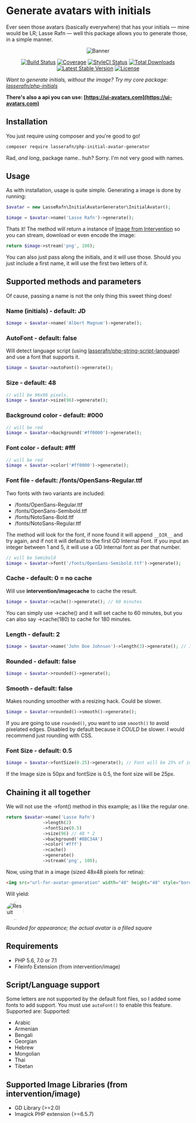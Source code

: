 # Generate avatars with initials
Ever seen those avatars (basically everywhere) that has your initials — mine would be LR; Lasse Rafn — well this package allows you to generate those, in a simple manner.

<p align="center">
<img src="https://apricot.dk/github/php-initial-avatar-generator.jpg" alt="Banner" />
</p>
 
<p align="center"> 
<a href="https://travis-ci.org/LasseRafn/php-initial-avatar-generator"><img src="https://img.shields.io/travis/LasseRafn/php-initial-avatar-generator.svg?style=flat-square" alt="Build Status"></a>
<a href="https://coveralls.io/github/LasseRafn/php-initial-avatar-generator"><img src="https://img.shields.io/coveralls/LasseRafn/php-initial-avatar-generator.svg?style=flat-square" alt="Coverage"></a>
<a href="https://styleci.io/repos/78973710"><img src="https://styleci.io/repos/78973710/shield?branch=master" alt="StyleCI Status"></a>
<a href="https://packagist.org/packages/LasseRafn/php-initial-avatar-generator"><img src="https://img.shields.io/packagist/dt/LasseRafn/php-initial-avatar-generator.svg?style=flat-square" alt="Total Downloads"></a>
<a href="https://packagist.org/packages/LasseRafn/php-initial-avatar-generator"><img src="https://img.shields.io/packagist/v/LasseRafn/php-initial-avatar-generator.svg?style=flat-square" alt="Latest Stable Version"></a>
<a href="https://packagist.org/packages/LasseRafn/php-initial-avatar-generator"><img src="https://img.shields.io/packagist/l/LasseRafn/php-initial-avatar-generator.svg?style=flat-square" alt="License"></a>
</p>

*Want to generate initials, without the image? Try my core package: [lasserafn/php-initials](https://github.com/lasserafn/php-initials)*

**There's also a api you can use: [https://ui-avatars.com](https://ui-avatars.com)**

## Installation
You just require using composer and you're good to go!
````bash
composer require lasserafn/php-initial-avatar-generator
````
Rad, *and long*, package name.. huh? Sorry. I'm not very good with names.

## Usage
As with installation, usage is quite simple. Generating a image is done by running:
````php
$avatar = new LasseRafn\InitialAvatarGenerator\InitialAvatar();

$image = $avatar->name('Lasse Rafn')->generate();
````

Thats it! The method will return a instance of [Image from Intervention](https://github.com/Intervention/image) so you can stream, download or even encode the image:
````php
return $image->stream('png', 100);
````
You can also just pass along the initials, and it will use those. Should you just include a first name, it will use the first two letters of it.

## Supported methods and parameters
Of cause, passing a name is not the only thing this sweet thing does!

### Name (initials) - default: JD
````php
$image = $avatar->name('Albert Magnum')->generate();
````

### AutoFont - default: false

Will detect language script (using [lasserafn/php-string-script-language](https://github.com/lasserafn/php-string-script-language)) and use a font that supports it.

````php
$image = $avatar->autoFont()->generate();
````

### Size - default: 48
````php
// will be 96x96 pixels.
$image = $avatar->size(96)->generate();
````

### Background color - default: #000
````php
// will be red
$image = $avatar->background('#ff0000')->generate();
````

### Font color - default: #fff
````php
// will be red
$image = $avatar->color('#ff0000')->generate();
````

### Font file - default: /fonts/OpenSans-Regular.ttf
Two fonts with two variants are included:
* /fonts/OpenSans-Regular.ttf
* /fonts/OpenSans-Semibold.ttf
* /fonts/NotoSans-Bold.ttf
* /fonts/NotoSans-Regular.ttf

The method will look for the font, if none found it will append `__DIR__` and try again, and if not it will default to the first GD Internal Font.
If you input an integer between 1 and 5, it will use a GD Internal font as per that number.

````php
// will be Semibold
$image = $avatar->font('/fonts/OpenSans-Semibold.ttf')->generate();
````

### Cache - default: 0 = no cache
Will use **intervention/imagecache** to cache the result.
````php
$image = $avatar->cache()->generate(); // 60 minutes
````
You can simply use ->cache() and it will set cache to 60 minutes, but you can also say ->cache(180) to cache for 180 minutes.

### Length - default: 2
````php
$image = $avatar->name('John Doe Johnson')->length(3)->generate(); // 3 letters = JDJ
````

### Rounded - default: false
````php
$image = $avatar->rounded()->generate();
````

### Smooth - default: false

Makes rounding smoother with a resizing hack. Could be slower.

````php
$image = $avatar->rounded()->smooth()->generate();
````

If you are going to use `rounded()`, you want to use `smooth()` to avoid pixelated edges. Disabled by default because it _COULD_ be slower.
I would recommend just rounding with CSS.

### Font Size - default: 0.5
````php
$image = $avatar->fontSize(0.25)->generate(); // Font will be 25% of image size.
````
If the Image size is 50px and fontSize is 0.5, the font size will be 25px.

## Chaining it all together
We will not use the ->font() method in this example; as I like the regular one.

````php
return $avatar->name('Lasse Rafn')
              ->length(2)
              ->fontSize(0.5)
              ->size(96) // 48 * 2
              ->background('#8BC34A')
              ->color('#fff')
              ->cache()
              ->generate()
              ->stream('png', 100);
````

Now, using that in a image (sized 48x48 pixels for retina):
````html
<img src="url-for-avatar-generation" width="48" height="48" style="border-radius: 100%" />
````
Will yield:

<img src="https://raw.githubusercontent.com/LasseRafn/php-initial-avatar-generator/master/demo_result.png" width="48" height="48" alt="Result" style="border-radius: 100%" />

*Rounded for appearance; the actual avatar is a filled square*

## Requirements
* PHP 5.6, 7.0 or 7.1
* Fileinfo Extension (from intervention/image)

## Script/Language support
Some letters are not supported by the default font files, so I added some fonts to add support. You must use `autoFont()` to enable this feature. Supported are:
Supported:

* Arabic
* Armenian
* Bengali
* Georgian
* Hebrew
* Mongolian
* Thai
* Tibetan

## Supported Image Libraries (from intervention/image)
* GD Library (>=2.0)
* Imagick PHP extension (>=6.5.7)
